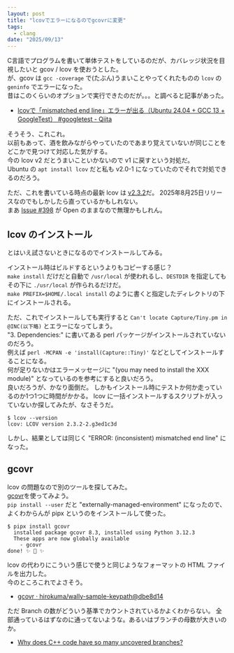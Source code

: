 ```yaml
---
layout: post
title: "lcovでエラーになるのでgcovrに変更"
tags:
  - clang
date: "2025/09/13"
---
```


C言語でプログラムを書いて単体テストをしているのだが、カバレッジ状況を目視したいと gcov / lcov を使おうとした。  
が、gcov は `gcc -coverage` で(たぶん)うまいことやってくれたものの `lcov` の `geninfo` でエラーになった。  
昔はこのくらいのオプションで実行できたのだが。。。と調べると記事があった。

* [lcovで「mismatched end line」エラーが出る（Ubuntu 24.04 + GCC 13 + GoogleTest） #googletest - Qiita](https://qiita.com/koao8221/items/399fbac8dbfbeaa1aa3b)

そうそう、これこれ。  
以前もあって、酒を飲みながらやっていたのであまり覚えていないが同じことをどこかで見つけて対応した気がする。  
今の lcov v2 だとうまいこといかないので v1 に戻すという対処だ。  
Ubuntu の `apt install lcov` だと私も v2.0-1 になっていたのでそれで対処できるのだろう。

ただ、これを書いている時点の最新 lcov は [v2.3.2](https://github.com/linux-test-project/lcov/releases/tag/v2.3.2)だ。
2025年8月25日リリースなのでもしかしたら直っているかもしれない。  
まあ [Issue #398](https://github.com/linux-test-project/lcov/issues/398) が Open のままなので無理かもしれん。

## lcov のインストール

とはいえ試さないときになるのでインストールしてみる。

インストール時はビルドするというよりもコピーする感じ？  
`make install` だけだと自動で `/usr/local` が使われるし、`DESTDIR` を指定してもその下に `./usr/local` が作られるだけだ。  
`make PREFIX=$HOME/.local install` のように書くと指定したディレクトリの下にインストールされる。

ただ、これでインストールしても実行すると `Can't locate Capture/Tiny.pm in @INC(以下略)` とエラーになってしまう。  
"3. Dependencies:" に書いてある perl パッケージがインストールされていないのだろう。  
例えば `perl -MCPAN -e 'install(Capture::Tiny)'` などとしてインストールすることになる。  
何が足りないかはエラーメッセージに "(you may need to install the XXX module)" となっているのを参考にすると良いだろう。  
良いだろうが、かなり面倒だ。
しかもインストール時にテストか何か走っているのか1つ1つに時間がかかる。
lcov に一括インストールするスクリプトが入っていないか探してみたが、なさそうだ。  

```shell
$ lcov --version
lcov: LCOV version 2.3.2-2.g3ed1c3d
```

しかし、結果としては同じく "ERROR: (inconsistent) mismatched end line" になった。

## gcovr

lcov の問題なので別のツールを探してみた。  
[gcovr](https://www.gcovr.com/en/stable/installation.html)を使ってみよう。  
`pip install --user` だと "externally-managed-environment" になったので、よくわからんが pipx というのをインストールして使った。

```shell
$ pipx install gcovr
  installed package gcovr 8.3, installed using Python 3.12.3
  These apps are now globally available
    - gcovr
done! ✨ 🌟 ✨
```

lcov の代わりにこういう感じで使うと同じようなフォーマットの HTML ファイルを出力した。  
今のところこれでよさそう。

* [gcovr · hirokuma/wally-sample-keypath@dbe8d14](https://github.com/hirokuma/wally-sample-keypath/commit/dbe8d14364084b46b29aa709edcd37e2e5cb675d)

ただ Branch の数がどういう基準でカウントされているかよくわからない。
全部通っているはずなのに通ってないような。あるいはブランチの母数が大きいのか。

* [Why does C++ code have so many uncovered branches?](https://www.gcovr.com/en/stable/faq.html#why-does-c-code-have-so-many-uncovered-branches)
